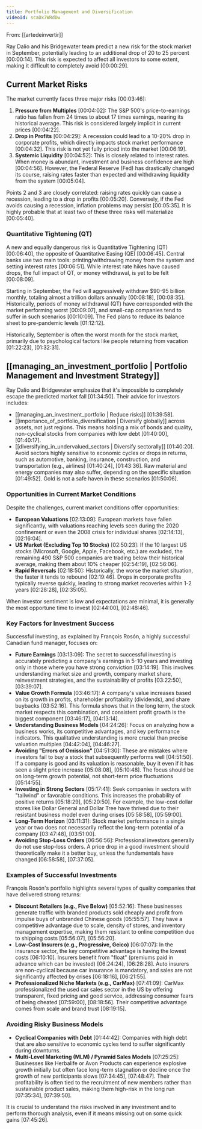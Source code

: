 ```yaml
---
title: Portfolio Management and Diversification
videoId: scaDx7WRdDw
---
```


From: [[artedeinvertir]] <br/> 

Ray Dalio and his Bridgewater team predict a new risk for the stock market in September, potentially leading to an additional drop of 20 to 25 percent [00:00:14]. This risk is expected to affect all investors to some extent, making it difficult to completely avoid [00:00:29].

## Current Market Risks

The market currently faces three major risks [00:03:46]:
1.  **Pressure from Multiples** <a class="yt-timestamp" data-t="00:04:02">[00:04:02]</a>: The S&P 500's price-to-earnings ratio has fallen from 24 times to about 17 times earnings, nearing its historical average. This risk is considered largely implicit in current prices <a class="yt-timestamp" data-t="00:04:22">[00:04:22]</a>.
2.  **Drop in Profits** <a class="yt-timestamp" data-t="00:04:29">[00:04:29]</a>: A recession could lead to a 10-20% drop in corporate profits, which directly impacts stock market performance <a class="yt-timestamp" data-t="00:04:32">[00:04:32]</a>. This risk is not yet fully priced into the market <a class="yt-timestamp" data-t="00:06:19">[00:06:19]</a>.
3.  **Systemic Liquidity** <a class="yt-timestamp" data-t="00:04:52">[00:04:52]</a>: This is closely related to interest rates. When money is abundant, investment and business confidence are high <a class="yt-timestamp" data-t="00:04:56">[00:04:56]</a>. However, the Federal Reserve (Fed) has drastically changed its course, raising rates faster than expected and withdrawing liquidity from the system [00:05:04].

Points 2 and 3 are closely correlated: raising rates quickly can cause a recession, leading to a drop in profits <a class="yt-timestamp" data-t="00:05:20">[00:05:20]</a>. Conversely, if the Fed avoids causing a recession, inflation problems may persist <a class="yt-timestamp" data-t="00:05:35">[00:05:35]</a>. It is highly probable that at least two of these three risks will materialize <a class="yt-timestamp" data-t="00:05:40">[00:05:40]</a>.

### Quantitative Tightening (QT)

A new and equally dangerous risk is Quantitative Tightening (QT) <a class="yt-timestamp" data-t="00:06:40">[00:06:40]</a>, the opposite of Quantitative Easing (QE) <a class="yt-timestamp" data-t="00:06:45">[00:06:45]</a>. Central banks use two main tools: printing/withdrawing money from the system and setting interest rates <a class="yt-timestamp" data-t="00:06:51">[00:06:51]</a>. While interest rate hikes have caused drops, the full impact of QT, or money withdrawal, is yet to be felt <a class="yt-timestamp" data-t="00:08:09">[00:08:09]</a>.

Starting in September, the Fed will aggressively withdraw $90-95 billion monthly, totaling almost a trillion dollars annually <a class="yt-timestamp" data-t="00:08:18">[00:08:18]</a>, [00:08:35]. Historically, periods of money withdrawal (QT) have corresponded with the market performing worst <a class="yt-timestamp" data-t="00:09:07">[00:09:07]</a>, and small-cap companies tend to suffer in such scenarios <a class="yt-timestamp" data-t="00:10:09">[00:10:09]</a>. The Fed plans to reduce its balance sheet to pre-pandemic levels <a class="yt-timestamp" data-t="01:12:12">[01:12:12]</a>.

Historically, September is often the worst month for the stock market, primarily due to psychological factors like people returning from vacation <a class="yt-timestamp" data-t="01:22:23">[01:22:23]</a>, [01:32:31].

## [[managing_an_investment_portfolio | Portfolio Management and Investment Strategy]]

Ray Dalio and Bridgewater emphasize that it's impossible to completely escape the predicted market fall <a class="yt-timestamp" data-t="01:34:50">[01:34:50]</a>. Their advice for investors includes:
*   [[managing_an_investment_portfolio | Reduce risks]] <a class="yt-timestamp" data-t="01:39:58">[01:39:58]</a>.
*   [[importance_of_portfolio_diversification | Diversify globally]] across assets, not just regions. This means holding a mix of bonds and quality, non-cyclical stocks from companies with low debt <a class="yt-timestamp" data-t="01:40:00">[01:40:00]</a>, [01:40:17].
*   [[diversifying_in_undervalued_sectors | Diversify sectorally]] <a class="yt-timestamp" data-t="01:40:20">[01:40:20]</a>. Avoid sectors highly sensitive to economic cycles or drops in returns, such as automotive, banking, insurance, construction, and transportation (e.g., airlines) <a class="yt-timestamp" data-t="01:40:24">[01:40:24]</a>, [01:43:36]. Raw material and energy companies may also suffer, depending on the specific situation <a class="yt-timestamp" data-t="01:49:52">[01:49:52]</a>. Gold is not a safe haven in these scenarios <a class="yt-timestamp" data-t="01:50:06">[01:50:06]</a>.

### Opportunities in Current Market Conditions

Despite the challenges, current market conditions offer opportunities:
*   **European Valuations** <a class="yt-timestamp" data-t="02:13:09">[02:13:09]</a>: European markets have fallen significantly, with valuations reaching levels seen during the 2020 confinement or even the 2008 crisis for individual shares <a class="yt-timestamp" data-t="02:14:13">[02:14:13]</a>, [02:16:04].
*   **US Market (Excluding Top 10 Stocks)** <a class="yt-timestamp" data-t="02:50:23">[02:50:23]</a>: If the 10 largest US stocks (Microsoft, Google, Apple, Facebook, etc.) are excluded, the remaining 490 S&P 500 companies are trading below their historical average, making them about 10% cheaper <a class="yt-timestamp" data-t="02:54:19">[02:54:19]</a>, [02:56:06].
*   **Rapid Reversals** <a class="yt-timestamp" data-t="02:18:50">[02:18:50]</a>: Historically, the worse the market situation, the faster it tends to rebound <a class="yt-timestamp" data-t="02:19:46">[02:19:46]</a>. Drops in corporate profits typically reverse quickly, leading to strong market recoveries within 1-2 years <a class="yt-timestamp" data-t="02:28:28">[02:28:28]</a>, [02:35:05].

When investor sentiment is low and expectations are minimal, it is generally the most opportune time to invest <a class="yt-timestamp" data-t="02:44:00">[02:44:00]</a>, [02:48:46].

### Key Factors for Investment Success

Successful investing, as explained by François Rosón, a highly successful Canadian fund manager, focuses on:
*   **Future Earnings** <a class="yt-timestamp" data-t="03:13:09">[03:13:09]</a>: The secret to successful investing is accurately predicting a company's earnings in 5-10 years and investing only in those where you have strong conviction <a class="yt-timestamp" data-t="03:14:19">[03:14:19]</a>. This involves understanding market size and growth, company market share, reinvestment strategies, and the sustainability of profits <a class="yt-timestamp" data-t="03:22:50">[03:22:50]</a>, [03:39:07].
*   **Value Growth Formula** <a class="yt-timestamp" data-t="03:46:17">[03:46:17]</a>: A company's value increases based on its growth in profits, shareholder profitability (dividends), and share buybacks <a class="yt-timestamp" data-t="03:52:16">[03:52:16]</a>. This formula shows that in the long term, the stock market respects this combination, and consistent profit growth is the biggest component <a class="yt-timestamp" data-t="03:46:17">[03:46:17]</a>, [04:13:14].
*   **Understanding Business Models** <a class="yt-timestamp" data-t="04:24:26">[04:24:26]</a>: Focus on analyzing how a business works, its competitive advantages, and key performance indicators. This qualitative understanding is more crucial than precise valuation multiples <a class="yt-timestamp" data-t="04:42:04">[04:42:04]</a>, [04:46:27].
*   **Avoiding "Errors of Omission"** <a class="yt-timestamp" data-t="04:51:30">[04:51:30]</a>: These are mistakes where investors fail to buy a stock that subsequently performs well <a class="yt-timestamp" data-t="04:51:50">[04:51:50]</a>. If a company is good and its valuation is reasonable, buy it even if it has seen a slight price increase <a class="yt-timestamp" data-t="05:08:08">[05:08:08]</a>, [05:10:48]. The focus should be on long-term growth potential, not short-term price fluctuations <a class="yt-timestamp" data-t="05:14:55">[05:14:55]</a>.
*   **Investing in Strong Sectors** <a class="yt-timestamp" data-t="05:17:41">[05:17:41]</a>: Seek companies in sectors with "tailwind" or favorable conditions. This increases the probability of positive returns <a class="yt-timestamp" data-t="05:18:29">[05:18:29]</a>, [05:20:50]. For example, the low-cost dollar stores like Dollar General and Dollar Tree have thrived due to their resistant business model even during crises <a class="yt-timestamp" data-t="05:58:58">[05:58:58]</a>, [05:59:00].
*   **Long-Term Horizon** <a class="yt-timestamp" data-t="03:11:31">[03:11:31]</a>: Stock market performance in a single year or two does not necessarily reflect the long-term potential of a company <a class="yt-timestamp" data-t="03:47:48">[03:47:48]</a>, [03:51:00].
*   **Avoiding Stop-Loss Orders** <a class="yt-timestamp" data-t="06:56:56">[06:56:56]</a>: Professional investors generally do not use stop-loss orders. A price drop in a good investment should theoretically make it a better buy, unless the fundamentals have changed <a class="yt-timestamp" data-t="06:58:58">[06:58:58]</a>, [07:37:05].

### Examples of Successful Investments

François Rosón's portfolio highlights several types of quality companies that have delivered strong returns:
*   **Discount Retailers (e.g., Five Below)** <a class="yt-timestamp" data-t="05:52:16">[05:52:16]</a>: These businesses generate traffic with branded products sold cheaply and profit from impulse buys of unbranded Chinese goods <a class="yt-timestamp" data-t="05:55:57">[05:55:57]</a>. They have a competitive advantage due to scale, density of stores, and inventory management expertise, making them resistant to online competition due to shipping costs <a class="yt-timestamp" data-t="05:56:07">[05:56:07]</a>, [05:56:20].
*   **Low-Cost Insurers (e.g., Progressive, Geico)** <a class="yt-timestamp" data-t="06:07:07">[06:07:07]</a>: In the insurance sector, the key competitive advantage is having the lowest costs <a class="yt-timestamp" data-t="06:10:10">[06:10:10]</a>. Insurers benefit from "float" (premiums paid in advance which can be invested) <a class="yt-timestamp" data-t="06:24:24">[06:24:24]</a>, [06:28:28]. Auto insurers are non-cyclical because car insurance is mandatory, and sales are not significantly affected by crises <a class="yt-timestamp" data-t="06:18:16">[06:18:16]</a>, [06:21:55].
*   **Professionalized Niche Markets (e.g., CarMax)** <a class="yt-timestamp" data-t="07:41:09">[07:41:09]</a>: CarMax professionalized the used car sales sector in the US by offering transparent, fixed pricing and good service, addressing consumer fears of being cheated <a class="yt-timestamp" data-t="07:59:00">[07:59:00]</a>, [08:18:56]. Their competitive advantage comes from scale and brand trust <a class="yt-timestamp" data-t="08:19:15">[08:19:15]</a>.

### Avoiding Risky Business Models

*   **Cyclical Companies with Debt** <a class="yt-timestamp" data-t="01:44:42">[01:44:42]</a>: Companies with high debt that are also sensitive to economic cycles tend to suffer significantly during downturns.
*   **Multi-Level Marketing (MLM) / Pyramid Sales Models** <a class="yt-timestamp" data-t="07:25:25">[07:25:25]</a>: Businesses like Herbalife or Avon Products can experience explosive growth initially but often face long-term stagnation or decline once the growth of new participants slows <a class="yt-timestamp" data-t="07:34:45">[07:34:45]</a>, [07:48:47]. Their profitability is often tied to the recruitment of new members rather than sustainable product sales, making them high-risk in the long run <a class="yt-timestamp" data-t="07:35:34">[07:35:34]</a>, [07:39:50].

It is crucial to understand the risks involved in any investment and to perform thorough analysis, even if it means missing out on some quick gains <a class="yt-timestamp" data-t="07:45:26">[07:45:26]</a>.
